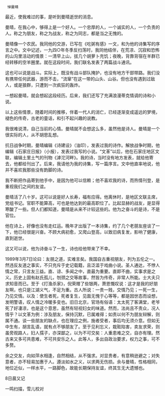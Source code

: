      悼曼晴 

  最近，使我难过的事，是听到曼晴逝世的消息。 

  曼晴，在我心中，够得上是一个好人。一个忠厚的人，一个诚实的人，一个负责的人。称之为朋友，称之为战友，称之为同志，都是当之无愧的。 

  曼晴像一个农民。我同他的交游，已写在《吃粥有感》一文，和为他的诗集写的序言之中。文中记述，一九四○年冬季反扫荡时，我同他结伴，在荒凉、沉寂和恐怖的山沟里活动的情景：一清早上山，拔几个胡萝卜充饥；夜晚，背靠背宿在羊群已经转移的空羊圈里。就在这段时间，我们联名发表了两篇战斗通讯。 

  这也可以说是战斗。实际上，既没有战斗部队掩护，也没有地方干部带路。我们没有携带任何武器，游而不击，“流窜”在这一带的山头、山谷。但也没有遇到过敌人，或是狼群，只遭到一次疯狂的轰炸。 

  一想起曼晴，就会想起这段经历。后来，我们还写了充满浪漫蒂克情调的诗和小说。 

  以上这些情景，随着时间的推移，伴着一代人的消亡，已经逐渐变成遥远的梦境，褪色的传奇，古老的童话，和引不起兴趣的说教。 

  我很难说清，自己当前的心情。曼晴就不会想这么多，虽然他是诗人。曼晴是一个很实际的人，从不胡思乱想。 

  抗日战争时期，曼晴编辑《诗建设》（油印），发表过我的诗作。解放战争时期，他编辑《石家庄日报》（小报），发表过我写的小说。“文革”以后，他在石家庄地区文联，编辑土里土气的刊物《滹沱河畔》。我的诗，当时没有地方发表，就给他寄去，他都给刊出了。后来，我请他为我的诗集，写一篇序言。文中他直率地说，他并不喜欢我那些没有韵脚的诗。 

  我不断把作品寄到他手中，是因为他可以信赖；他不喜欢我的诗，而热情刊登，是重视我们之间的友谊。 

  曼晴活了八十岁。这可以说是好人长寿，福有应得。他离休时，是地区文联主席，党组书记。官职不能算高，可也是他达到的最高职位了。比起显赫的战友，是显得寒酸了一些。但人们都知道，曼晴是从来不计较这些的。他为之奋斗的是诗，不是官位。 

  他在诗上，好像也没有走红运。晚年才出版了一本诗集，约了几个老朋友座谈了一下，他已经很是兴奋。不顾大病初愈，又爬山登高，以致旧病复发，影响了健康，直到逝世。 

  这又可以说，他为诗奋斗了一生，诗也给他带来了不幸。 

  1989年3月7日论曰：友朋之道，实难言矣。我国自古重视朋友，列为五伦之一。然违反友道之事实，不只充斥于史记载籍，且泛滥于戏曲小说。圣人通达，不悖人情之常，只言友三益。直、谅、多闻之中，直最为重要。直即不曲，实事求是之义。历史上固有赵氏孤儿，刎颈之交等故事，然皆为传奇，非常人所能。士大夫只求知音而已。至于《打渔杀家》，倪荣赠了些银两，萧恩慨叹说：这才是我的好朋友啊，也只是江湖义气，不足为重。古人所说：一贵一贱，交情乃见；一死一生，乃见交情。以及：使生者死，死者复生，见面无愧于心等等，都是因世态而设想，发明警语，叹人情之冷暖多变也。旧日北京，官场有俗语：太太死了客满堂，老爷死了好凄凉，也是这个意思，虽然有轻视妇女的味道。然而，法尚且不责众，况人情乎？以文革为例：涉及朋友，保持沉默，已属难得；如责以何不为朋友辩解，则属不通。谈一些朋友的缺点，也在理应之例，施者受者，事后均无须介意。但如无中生有，胡言乱语，就有点不够朋友了。至于见利忘义，栽赃陷害，卖友求荣，则虽旁观路人，妇人孺子，亦深鄙之，以为不可交矣：人重患难之交，自亦有理。然古来又多可共患难，不可共安乐之人。此等人，多出自政治要求，权力之事，可不多赘。 

  余之交友，向如萍水相逢，自然相结，从不强求。对显贵者，有意稍逊避之；对失意者，亦不轻易加惠于人。遵淡如水之义，以求两无伤损。余与曼晴，性格相同，地位近似，一样水平，一路脚色，故能长期保持友谊，终其生无大遗憾也。 

  8日晨又记 

  一鸣扫描，雪儿校对 


